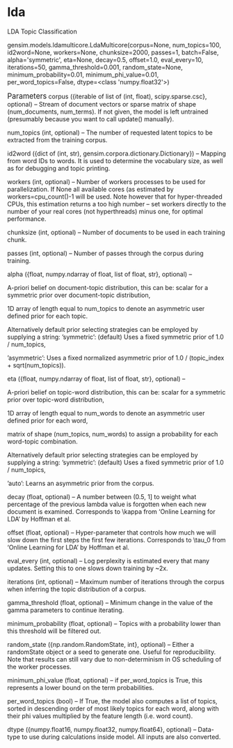 # lda
LDA Topic Classification

gensim.models.ldamulticore.LdaMulticore(corpus=None, num_topics=100, id2word=None,
    workers=None, chunksize=2000, passes=1, batch=False, alpha='symmetric',
    eta=None, decay=0.5, offset=1.0, eval_every=10, iterations=50,
    gamma_threshold=0.001, random_state=None, minimum_probability=0.01,
    minimum_phi_value=0.01, per_word_topics=False, dtype=<class 'numpy.float32'>)
    
<big>Parameters</big>
corpus ({iterable of list of (int, float), scipy.sparse.csc}, optional) – Stream of document vectors or sparse matrix of shape (num_documents, num_terms). If not given, the model is left untrained (presumably because you want to call update() manually).

num_topics (int, optional) – The number of requested latent topics to be extracted from the training corpus.

id2word ({dict of (int, str), gensim.corpora.dictionary.Dictionary}) – Mapping from word IDs to words. It is used to determine the vocabulary size, as well as for debugging and topic printing.

workers (int, optional) – Number of workers processes to be used for parallelization. If None all available cores (as estimated by workers=cpu_count()-1 will be used. Note however that for hyper-threaded CPUs, this estimation returns a too high number – set workers directly to the number of your real cores (not hyperthreads) minus one, for optimal performance.

chunksize (int, optional) – Number of documents to be used in each training chunk.

passes (int, optional) – Number of passes through the corpus during training.

alpha ({float, numpy.ndarray of float, list of float, str}, optional) –

A-priori belief on document-topic distribution, this can be:
scalar for a symmetric prior over document-topic distribution,

1D array of length equal to num_topics to denote an asymmetric user defined prior for each topic.

Alternatively default prior selecting strategies can be employed by supplying a string:
’symmetric’: (default) Uses a fixed symmetric prior of 1.0 / num_topics,

’asymmetric’: Uses a fixed normalized asymmetric prior of 1.0 / (topic_index + sqrt(num_topics)).

eta ({float, numpy.ndarray of float, list of float, str}, optional) –

A-priori belief on topic-word distribution, this can be:
scalar for a symmetric prior over topic-word distribution,

1D array of length equal to num_words to denote an asymmetric user defined prior for each word,

matrix of shape (num_topics, num_words) to assign a probability for each word-topic combination.

Alternatively default prior selecting strategies can be employed by supplying a string:
’symmetric’: (default) Uses a fixed symmetric prior of 1.0 / num_topics,

’auto’: Learns an asymmetric prior from the corpus.

decay (float, optional) – A number between (0.5, 1] to weight what percentage of the previous lambda value is forgotten when each new document is examined. Corresponds to \kappa from ‘Online Learning for LDA’ by Hoffman et al.

offset (float, optional) – Hyper-parameter that controls how much we will slow down the first steps the first few iterations. Corresponds to \tau_0 from ‘Online Learning for LDA’ by Hoffman et al.

eval_every (int, optional) – Log perplexity is estimated every that many updates. Setting this to one slows down training by ~2x.

iterations (int, optional) – Maximum number of iterations through the corpus when inferring the topic distribution of a corpus.

gamma_threshold (float, optional) – Minimum change in the value of the gamma parameters to continue iterating.

minimum_probability (float, optional) – Topics with a probability lower than this threshold will be filtered out.

random_state ({np.random.RandomState, int}, optional) – Either a randomState object or a seed to generate one. Useful for reproducibility. Note that results can still vary due to non-determinism in OS scheduling of the worker processes.

minimum_phi_value (float, optional) – if per_word_topics is True, this represents a lower bound on the term probabilities.

per_word_topics (bool) – If True, the model also computes a list of topics, sorted in descending order of most likely topics for each word, along with their phi values multiplied by the feature length (i.e. word count).

dtype ({numpy.float16, numpy.float32, numpy.float64}, optional) – Data-type to use during calculations inside model. All inputs are also converted.
